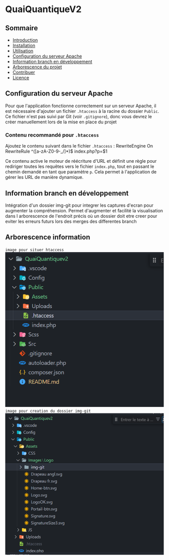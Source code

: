 
# QuaiQuantiqueV2

## Sommaire
- [Introduction](#introduction)
- [Installation](#installation)
- [Utilisation](#utilisation)
- [Configuration du serveur Apache](#configuration-du-serveur-apache)
- [Information branch en développement](#Information-branch-en-développement)
- [Arborescence du projet](#Arborescence-information)
- [Contribuer](#contribuer)
- [Licence](#licence)

## Configuration du serveur Apache

Pour que l'application fonctionne correctement sur un serveur Apache, il est nécessaire d'ajouter un fichier `.htaccess` à la racine du dossier `Public`. Ce fichier n'est pas suivi par Git (voir `.gitignore`), donc vous devrez le créer manuellement lors de la mise en place du projet 

### Contenu recommandé pour `.htaccess`

Ajoutez le contenu suivant dans le fichier `.htaccess` : 
RewriteEngine On
RewriteRule ^([a-zA-Z0-9-_/]*)$ index.php?p=$1

Ce contenu active le moteur de réécriture d'URL et définit une règle pour rediriger toutes les requêtes vers le fichier `index.php`, tout en passant le chemin demandé en tant que paramètre `p`. Cela permet à l'application de gérer les URL de manière dynamique.

## Information branch en développement
Intégration d'un dossier img-git pour integrer les captures d'ecran pour augmenter la compréhension.
Permet d'augmenter et facilité la visualisation dans l arborescence de l'endroit précis où un dossier doit etre creer pour eviter les erreurs futurs lors des merges des differentes branch

## Arborescence information
`image pour situer htaccess`
![Arborescence htaccess](./Public/Assets/img-git/arbo-htaccess.png)
`image pour creation du dossier img-git`
![Arborescence img-git](./Public/Assets/img-git/arbo-img-git.png)



